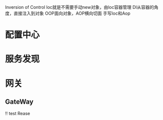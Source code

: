 Inversion of Control
loc就是不需要手动new对象，由loc容器管理
DI从容器的角度，直接注入到对象
OOP面向对象，AOP横向切面
手写Ioc和Aop

# 配置中心

# 服务发现

# 网关

## GateWay

!!
test Rease